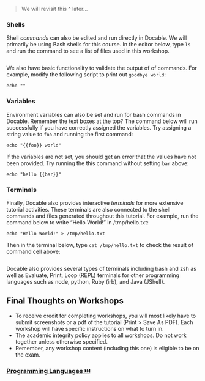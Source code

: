 > We will revisit this ^ later...

### Shells

Shell _commands_ can also be edited and run directly in Docable. We will primarily be using Bash shells for this course. In the editor below, type `ls` and run the command to see a list of files used in this workshop.

<!-- 
targets:
    - type: docker
      name: command-example
      image: node:12-buster
-->
```bash|{type:'command', shell:'bash'}

```

We also have basic functionality to validate the output of of commands. For example, modify the following script to print out `goodbye world`:
```bash|{type:'command', failed_when: "stdout.includes('goodbye')", success_message:"Great job 👍", failure_message: "Incorrect output: try 'hello world' instead..."}
echo ""
```

### Variables

Environment variables can also be set and run for bash commands in Docable. Remember the text boxes at the top? The command below will run successfully if you have correctly assigned the variables. Try assigning a string value to `foo` and running the first command:

```bash|{type:'command', variables: 'foo'}
echo "{{foo}} world"
```

If the variables are not set, you should get an error that the values have not been provided. Try running the this command without setting `bar` above:

```bash|{type:'command', variables: 'bar'}
echo "hello {{bar}}"
```

### Terminals

Finally, Docable also provides interactive _terminals_ for more extensive tutorial activities. These terminals are also connected to the shell commands and files generated throughout this tutorial. For example, run the command below to write “Hello World!” in /tmp/hello.txt:


```|{type:'command'}
echo "Hello World!" > /tmp/hello.txt
```

Then in the terminal below, type `cat /tmp/hello.txt` to check the result of command cell above:

```|{type:'terminal'}
```

Docable also provides several types of terminals including bash and zsh as well as Evaluate, Print, Loop (REPL) terminals for other programming languages such as node, python, Ruby (irb), and Java (JShell).

## Final Thoughts on Workshops

* To receive credit for completing workshops, you will most likely have to submit screenshots or a pdf of the tutorial (Print > Save As PDF). Each workshop will have specific instructions on what to turn in.
* The academic integrity policy applies to all workshops. Do not work together unless otherwise specified.
* Remember, any workshop content (including this one) is eligible to be on the exam.

### [Programming Languages ⏭️](Coding.md)